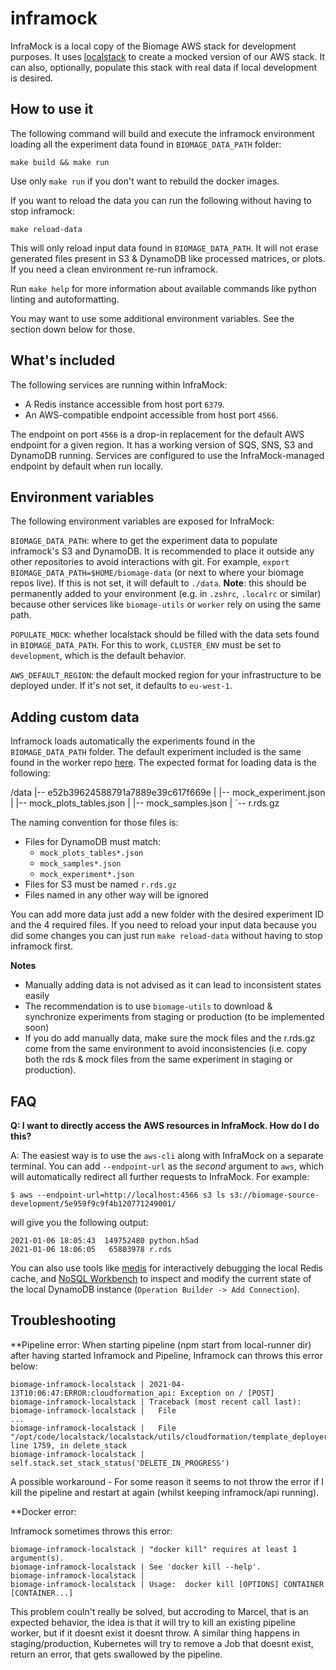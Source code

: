 inframock
=========

InfraMock is a local copy of the Biomage AWS stack for development purposes. It uses
[localstack](https://github.com/localstack/localstack) to create a mocked version of our AWS stack.
It can also, optionally, populate this stack with real data if local development is desired.

How to use it
-------------

The following command will build and execute the inframock environment loading all the experiment data found in `BIOMAGE_DATA_PATH` folder:

    make build && make run

Use only `make run` if you don't want to rebuild the docker images.

If you want to reload the data you can run the following without having to stop inframock:

    make reload-data

This will only reload input data found in `BIOMAGE_DATA_PATH`. It will not erase generated files present in S3 & DynamoDB like processed matrices, or plots. If you need a clean environment re-run inframock.

Run `make help` for more information about available commands like python linting and autoformatting.


You may want to use some additional environment variables. See the section down below for those.

What's included
---------------

The following services are running within InfraMock:

* A Redis instance accessible from host port `6379`.
* An AWS-compatible endpoint accessible from host port `4566`.

The endpoint on port `4566` is a drop-in replacement for the default AWS endpoint for a given
region. It has a working version of SQS, SNS, S3 and DynamoDB running. Services are configured
to use the InfraMock-managed endpoint by default when run locally.

Environment variables
---------------------

The following environment variables are exposed for InfraMock:

`BIOMAGE_DATA_PATH`: where to get the experiment data to populate inframock's S3 and DynamoDB. It is recommended
to place it outside any other repositories to avoid interactions with git. For example, `export BIOMAGE_DATA_PATH=$HOME/biomage-data` (or next to where your biomage repos live). If this is not set, it will default to `./data`. **Note**: this should be permanently added to your environment (e.g. in `.zshrc`, `.localrc` or similar) because other services like `biomage-utils` or `worker` rely on using the same path.

`POPULATE_MOCK`: whether localstack should be filled with the data sets found in `BIOMAGE_DATA_PATH`.
For this to work, `CLUSTER_ENV` must be set to `development`, which is the default behavior.

`AWS_DEFAULT_REGION`: the default mocked region for your infrastructure to be deployed under. If it's not set,
it defaults to `eu-west-1`.

Adding custom data
---------------------

Inframock loads automatically the experiments found in the `BIOMAGE_DATA_PATH` folder. The default experiment included is the same found in the worker repo [here](https://github.com/biomage-ltd/worker/blob/master/data/test/r.rds.gz). The expected format for loading data is the following:

/data
|-- e52b39624588791a7889e39c617f669e
|   |-- mock_experiment.json
|   |-- mock_plots_tables.json
|   |-- mock_samples.json
|   `-- r.rds.gz

The naming convention for those files is:
 * Files for DynamoDB must match:
     * `mock_plots_tables*.json`
     * `mock_samples*.json`
     * `mock_experiment*.json`
 * Files for S3 must be named `r.rds.gz`
 * Files named in any other way will be ignored

You can add more data just add a new folder with the desired experiment ID and the 4 required files. If you need to reload your input data because you did
some changes you can just run `make reload-data` without having to stop inframock first. 

**Notes**

* Manually adding data is not advised as it can lead to inconsistent states easily
* The recommendation is to use `biomage-utils` to download & synchronize experiments from staging or production (to be implemented soon) 
* If you do add manually data, make sure the mock files and the r.rds.gz come from the same environment to avoid inconsistencies (i.e. copy both the rds & mock files from the same experiment in staging or production).


FAQ
---

**Q: I want to directly access the AWS resources in InfraMock. How do I do this?**

A: The easiest way is to use the `aws-cli` along with InfraMock on a separate terminal.
You can add `--endpoint-url` as the *second* argument to
`aws`, which will automatically redirect all further requests to InfraMock. For example:

    $ aws --endpoint-url=http://localhost:4566 s3 ls s3://biomage-source-development/5e959f9c9f4b120771249001/

will give you the following output:

    2021-01-06 18:05:43  149752480 python.h5ad
    2021-01-06 18:06:05   65803978 r.rds

You can also use tools like [medis](https://github.com/luin/medis) for interactively debugging the local
Redis cache, and [NoSQL Workbench](https://docs.aws.amazon.com/amazondynamodb/latest/developerguide/workbench.html)
to inspect and modify the current state of the local DynamoDB instance (`Operation Builder -> Add Connection`).

Troubleshooting
---------------

**Pipeline error:
When starting pipeline (npm start from local-runner dir) after having started Inframock and Pipeline, Inframock can throws this error below:

```
biomage-inframock-localstack | 2021-04-13T10:06:47:ERROR:cloudformation_api: Exception on / [POST]
biomage-inframock-localstack | Traceback (most recent call last):
biomage-inframock-localstack |   File 
...
biomage-inframock-localstack |   File "/opt/code/localstack/localstack/utils/cloudformation/template_deployer.py", line 1759, in delete_stack
biomage-inframock-localstack |     self.stack.set_stack_status('DELETE_IN_PROGRESS')
```
A possible workaround - For some reason it seems to not throw the error if I kill the pipeline and restart at again (whilst keeping inframock/api running).


**Docker error:

Inframock sometimes throws this error:

```
biomage-inframock-localstack | "docker kill" requires at least 1 argument(s).
biomage-inframock-localstack | See 'docker kill --help'.
biomage-inframock-localstack |
biomage-inframock-localstack | Usage:  docker kill [OPTIONS] CONTAINER [CONTAINER...]
```

This problem couln't really be solved, but accroding to Marcel, that is an expected behavior, the idea is that it will try to kill an existing pipeline worker, but if it doesnt exist it doesnt throw. A similar thing happens in staging/production, Kubernetes will try to remove a Job that doesnt exist, return an error, that gets swallowed by the pipeline.

